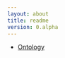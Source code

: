 ```yaml
---
layout: about
title: readme
version: 0.alpha
---
```

- [Ontology](htttps://www.wikipedia.com/Ontology)
